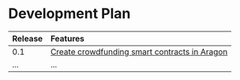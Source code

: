 # Development Plan

| Release | Features |
| :--- | :--- |
| 0.1 | [Create crowdfunding smart contracts in Aragon](https://4ire-labs.gitbook.io/apiary/development-plan/create-crowdfunding-smart-contracts-in-aragon) |
| ... | ... |



